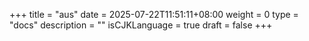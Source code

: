 +++
title = "aus"
date = 2025-07-22T11:51:11+08:00
weight = 0
type = "docs"
description = ""
isCJKLanguage = true
draft = false
+++